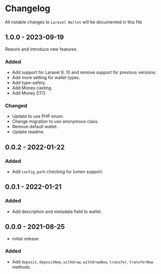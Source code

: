 # Changelog

All notable changes to `Laravel Wallet` will be documented in this file

## 1.0.0 - 2023-09-19

Rework and introduce new features.

### Added
- Add support for Laravel 9, 10 and remove support for previous versions.
- Add more setting for wallet types.
- Add type-safety.
- Add Money casting.
- Add Money DTO.

### Changed
- Update to use PHP enum.
- Change migration to use anonymous class.
- Remove default wallet.
- Update readme.


## 0.0.2 - 2022-01-22

### Added
- Add `config_path` checking for lumen support.

## 0.0.1 - 2022-01-21

### Added
- Add description and metadata field to wallet.

## 0.0.0 - 2021-08-25

- initial release

### Added
- Add `deposit`, `depositNow`, `withdraw`, `withdrawNow`, `transfer`, `transferNow` methods.
